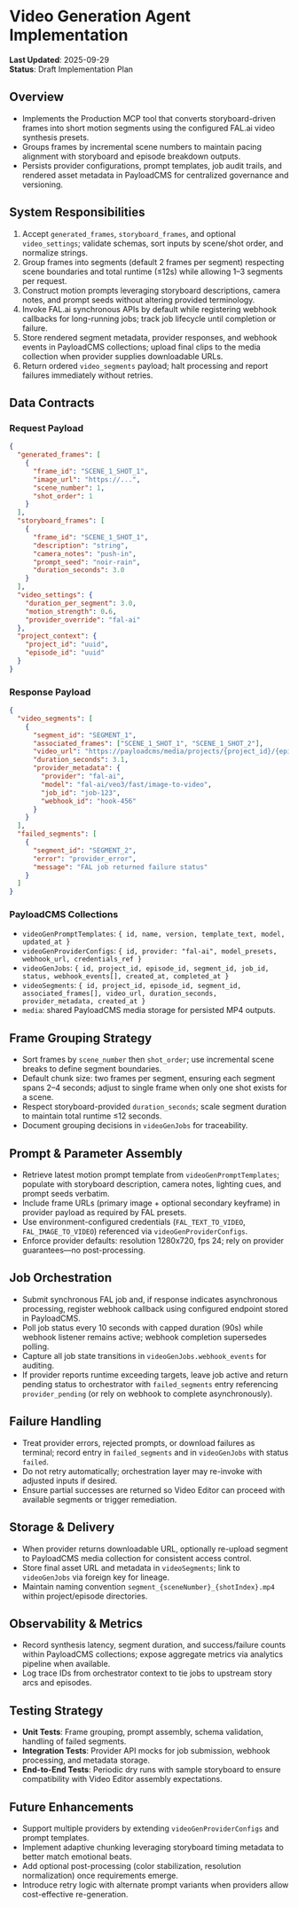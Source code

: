 # Video Generation Agent Implementation

**Last Updated**: 2025-09-29  
**Status**: Draft Implementation Plan

## Overview
- Implements the Production MCP tool that converts storyboard-driven frames into short motion segments using the configured FAL.ai video synthesis presets.
- Groups frames by incremental scene numbers to maintain pacing alignment with storyboard and episode breakdown outputs.
- Persists provider configurations, prompt templates, job audit trails, and rendered asset metadata in PayloadCMS for centralized governance and versioning.

## System Responsibilities
1. Accept `generated_frames`, `storyboard_frames`, and optional `video_settings`; validate schemas, sort inputs by scene/shot order, and normalize strings.
2. Group frames into segments (default 2 frames per segment) respecting scene boundaries and total runtime (≤12s) while allowing 1–3 segments per request.
3. Construct motion prompts leveraging storyboard descriptions, camera notes, and prompt seeds without altering provided terminology.
4. Invoke FAL.ai synchronous APIs by default while registering webhook callbacks for long-running jobs; track job lifecycle until completion or failure.
5. Store rendered segment metadata, provider responses, and webhook events in PayloadCMS collections; upload final clips to the media collection when provider supplies downloadable URLs.
6. Return ordered `video_segments` payload; halt processing and report failures immediately without retries.

## Data Contracts
### Request Payload
```json
{
  "generated_frames": [
    {
      "frame_id": "SCENE_1_SHOT_1",
      "image_url": "https://...",
      "scene_number": 1,
      "shot_order": 1
    }
  ],
  "storyboard_frames": [
    {
      "frame_id": "SCENE_1_SHOT_1",
      "description": "string",
      "camera_notes": "push-in",
      "prompt_seed": "noir-rain",
      "duration_seconds": 3.0
    }
  ],
  "video_settings": {
    "duration_per_segment": 3.0,
    "motion_strength": 0.6,
    "provider_override": "fal-ai"
  },
  "project_context": {
    "project_id": "uuid",
    "episode_id": "uuid"
  }
}
```

### Response Payload
```json
{
  "video_segments": [
    {
      "segment_id": "SEGMENT_1",
      "associated_frames": ["SCENE_1_SHOT_1", "SCENE_1_SHOT_2"],
      "video_url": "https://payloadcms/media/projects/{project_id}/{episode_id}/segments/segment_1.mp4",
      "duration_seconds": 3.1,
      "provider_metadata": {
        "provider": "fal-ai",
        "model": "fal-ai/veo3/fast/image-to-video",
        "job_id": "job-123",
        "webhook_id": "hook-456"
      }
    }
  ],
  "failed_segments": [
    {
      "segment_id": "SEGMENT_2",
      "error": "provider_error",
      "message": "FAL job returned failure status"
    }
  ]
}
```

### PayloadCMS Collections
- `videoGenPromptTemplates`: `{ id, name, version, template_text, model, updated_at }`
- `videoGenProviderConfigs`: `{ id, provider: "fal-ai", model_presets, webhook_url, credentials_ref }`
- `videoGenJobs`: `{ id, project_id, episode_id, segment_id, job_id, status, webhook_events[], created_at, completed_at }`
- `videoSegments`: `{ id, project_id, episode_id, segment_id, associated_frames[], video_url, duration_seconds, provider_metadata, created_at }`
- `media`: shared PayloadCMS media storage for persisted MP4 outputs.

## Frame Grouping Strategy
- Sort frames by `scene_number` then `shot_order`; use incremental scene breaks to define segment boundaries.
- Default chunk size: two frames per segment, ensuring each segment spans 2–4 seconds; adjust to single frame when only one shot exists for a scene.
- Respect storyboard-provided `duration_seconds`; scale segment duration to maintain total runtime ≤12 seconds.
- Document grouping decisions in `videoGenJobs` for traceability.

## Prompt & Parameter Assembly
- Retrieve latest motion prompt template from `videoGenPromptTemplates`; populate with storyboard description, camera notes, lighting cues, and prompt seeds verbatim.
- Include frame URLs (primary image + optional secondary keyframe) in provider payload as required by FAL presets.
- Use environment-configured credentials (`FAL_TEXT_TO_VIDEO`, `FAL_IMAGE_TO_VIDEO`) referenced via `videoGenProviderConfigs`.
- Enforce provider defaults: resolution 1280x720, fps 24; rely on provider guarantees—no post-processing.

## Job Orchestration
- Submit synchronous FAL job and, if response indicates asynchronous processing, register webhook callback using configured endpoint stored in PayloadCMS.
- Poll job status every 10 seconds with capped duration (90s) while webhook listener remains active; webhook completion supersedes polling.
- Capture all job state transitions in `videoGenJobs.webhook_events` for auditing.
- If provider reports runtime exceeding targets, leave job active and return pending status to orchestrator with `failed_segments` entry referencing `provider_pending` (or rely on webhook to complete asynchronously).

## Failure Handling
- Treat provider errors, rejected prompts, or download failures as terminal; record entry in `failed_segments` and in `videoGenJobs` with status `failed`.
- Do not retry automatically; orchestration layer may re-invoke with adjusted inputs if desired.
- Ensure partial successes are returned so Video Editor can proceed with available segments or trigger remediation.

## Storage & Delivery
- When provider returns downloadable URL, optionally re-upload segment to PayloadCMS media collection for consistent access control.
- Store final asset URL and metadata in `videoSegments`; link to `videoGenJobs` via foreign key for lineage.
- Maintain naming convention `segment_{sceneNumber}_{shotIndex}.mp4` within project/episode directories.

## Observability & Metrics
- Record synthesis latency, segment duration, and success/failure counts within PayloadCMS collections; expose aggregate metrics via analytics pipeline when available.
- Log trace IDs from orchestrator context to tie jobs to upstream story arcs and episodes.

## Testing Strategy
- **Unit Tests**: Frame grouping, prompt assembly, schema validation, handling of failed segments.
- **Integration Tests**: Provider API mocks for job submission, webhook processing, and metadata storage.
- **End-to-End Tests**: Periodic dry runs with sample storyboard to ensure compatibility with Video Editor assembly expectations.

## Future Enhancements
- Support multiple providers by extending `videoGenProviderConfigs` and prompt templates.
- Implement adaptive chunking leveraging storyboard timing metadata to better match emotional beats.
- Add optional post-processing (color stabilization, resolution normalization) once requirements emerge.
- Introduce retry logic with alternate prompt variants when providers allow cost-effective re-generation.
